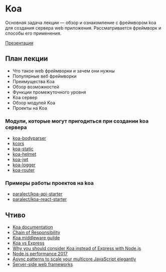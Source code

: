 # Koa

Основная задача лекции — обзор и ознакомление с фреймвором koa для создания сервера web приложения. Рассматривается фреймворк и способы его применения.

[Презентация](https://docs.google.com/presentation/d/1EzvySGjqkBpVgtyQuLNzKcGjzmqB8Y8ITx3f6sy0agg/edit?usp=sharing)

## План лекции

* Что такое web фреймворки и зачем они нужны
* Популярные веб фреймворки
* Преимущества Koa
* Обзор возможностей
* Функции промежуточного уровня
* Koa сервер
* Обзор модулей Koa
* Проекты на Koa


### Модули, которые могут пригодиться при создании koa сервера

* [koa-bodyparser](https://github.com/koajs/bodyparser)
* [kcors](https://github.com/koajs/cors)
* [koa-static](https://github.com/koajs/static)
* [koa-helmet](https://github.com/venables/koa-helmet)
* [koa-jwt](https://github.com/koajs/jwt)
* [koa-logger](https://github.com/koajs/logger)
* [koa-router](https://github.com/alexmingoia/koa-router)

### Примеры работы проектов на koa

* [paralect/koa-api-starter](https://github.com/paralect/koa-api-starter)
* [paralect/koa-react-starter](https://github.com/paralect/koa-react-starter)

## Чтиво

* [Koa documentation](http://koajs.com/)
* [Chain of Responsibility](http://www.oodesign.com/chain-of-responsibility-pattern.html)
* [Koa middleware guilde](https://github.com/koajs/koa/blob/master/docs/guide.md)
* [Koa vs Express](https://github.com/koajs/koa/blob/master/docs/koa-vs-express.md)
* [Why you should consider Koa instead of Express with Node.js](https://medium.com/@l1ambda/why-you-should-use-koa-with-node-js-7c231a8174fa)
* [Node.js performance 2017](https://raygun.com/blog/node-js-performance-2017/)
* [Async patterns to scale your multicore JavaScript elegantly](https://www.youtube.com/watch?v=726eZyVtC0Y)
* [Server-side web frameworks](https://developer.mozilla.org/en-US/docs/Learn/Server-side/First_steps/Web_frameworks)
